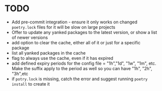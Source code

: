 # TODO

- Add pre-commit integration - ensure it only works on changed `poetry.lock`
  files for it will be slow on large projects
- Offer to update any yanked packages to the latest version, or show a list of
  newer versions
- add option to clear the cache, either all of it or just for a specific package
- list all yanked packages in the cache
- flag to always use the cache, even if it has expired
- add defined expiry periods for the config file = "1h","1d", "1w", "1m", etc.
  Make the suffix apply to the period as well so you can have "1h", "2h",
  "3h",etc
- if `potry.lock` is missing, catch the error and suggest running `poetry
  install` to create it
